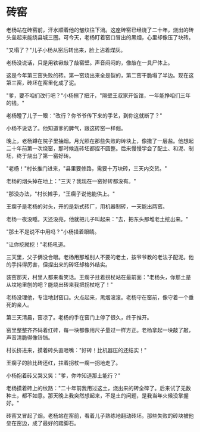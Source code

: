 # 砖窑

老杨站在砖窑前，汗水顺着他的皱纹往下淌。这座砖窑已经烧了二十年，烧出的砖头垒起来能绕县城三圈。可今天，老杨盯着窑口冒出的黑烟，心里却像压了块砖。

"又塌了？"儿子小杨从窑后转出来，脸上沾着煤灰。

老杨没说话，只是用铁锹敲了敲窑壁。声音闷闷的，像敲在一具尸体上。

这是今年第三窑失败的砖。第一窑烧出来全是裂的，第二窑干脆塌了半边。现在这第三窑，砖坯在窑里化成了泥。

"爹，要不咱们改行吧？"小杨擦了把汗，"隔壁王叔家开饭馆，一年能挣咱们三年的钱。"

老杨瞪了儿子一眼："改行？你爷爷传下来的手艺，到你这就断了？"

小杨不说话了。他知道爹的脾气，跟这砖窑一样倔。

晚上，老杨蹲在院子里抽烟。月光照在那些失败的砖块上，像撒了一层盐。他想起二十年前第一次烧窑，那时候连砖坯都捏不圆整。后来慢慢学会了配土、和泥、制坯，终于烧出了第一窑好砖。

"老杨！"村长推门进来，"县里要修路，需要十万块砖，三天内交货。"

老杨的烟头掉在地上："三天？我现在一窑好砖都没有。"

"那没办法，"村长摊手，"王瘸子说他能供上。"

王瘸子是老杨的对头，开的是新式砖厂，用机器制砖，一天能出两窑。

老杨一夜没睡。天还没亮，他就把儿子叫起来："去，把东头那堆老土挖出来。"

"那土不是说不中用吗？"小杨揉着眼睛。

"让你挖就挖！"老杨吼道。

三天里，父子俩没合眼。老杨用那堆别人不要的老土，按爷爷教的老法子配泥。他的手抖得厉害，但捏出来的砖坯却格外结实。

装窑那天，村里人都来看笑话。王瘸子拄着拐杖站在最前面："老杨头，你那土是从坟地里刨的吧？能烧出砖来我把拐杖吃了！"

老杨没理他，专注地封窑口。火点起来，黑烟滚滚。老杨守在窑前，像守着一个垂死的亲人。

第三天清晨，窑凉了。老杨的手在窑门上停了很久，终于推开。

窑里整整齐齐码着红砖，每一块都像用尺子量过一样方正。老杨拿起一块敲了敲，声音清脆得像铃铛。

村长挤进来，摸着砖头直咂嘴："好砖！比机器压的还结实！"

王瘸子的脸比砖还红，拄着拐杖一瘸一拐地走了。

小杨抱着砖又哭又笑："爹，你咋知道那土能行？"

老杨摸着砖上的纹路："二十年前我用过这土，烧出来的砖全碎了。后来试了无数种土，都不如意。那天晚上我突然想起来，不是土的问题，是我当年火候没掌握好。"

砖窑又冒起了烟。老杨站在窑前，看着儿子熟练地翻动砖坯。那些失败的砖块被他垒在窑边，成了最好的踏脚石。